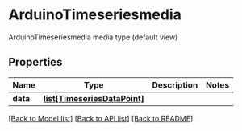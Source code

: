 # ArduinoTimeseriesmedia

ArduinoTimeseriesmedia media type (default view)
## Properties
Name | Type | Description | Notes
------------ | ------------- | ------------- | -------------
**data** | [**list[TimeseriesDataPoint]**](TimeseriesDataPoint.md) |  | 

[[Back to Model list]](../README.md#documentation-for-models) [[Back to API list]](../README.md#documentation-for-api-endpoints) [[Back to README]](../README.md)


